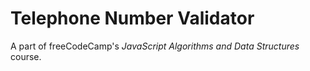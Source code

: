 # Telephone Number Validator

A part of freeCodeCamp's *JavaScript Algorithms and Data Structures* course.